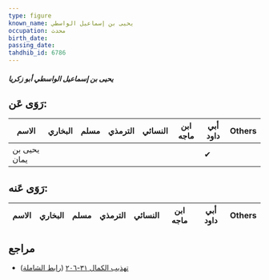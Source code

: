 ```yaml
---
type: figure
known_name: يحيى بن إسماعيل الواسطي
occupation: محدث
birth_date:
passing_date:
tahdhib_id: 6786
---
```

##### يحيى بن إسماعيل الواسطي أبو زكريا

## رَوَى عَن:
| الاسم        | البخاري | مسلم | الترمذي | النسائي | ابن ماجه | أبي داود | Others |
| ------------ | ------- | ---- | ------- | ------- | -------- | -------- | ------ |
| يحيى بن يمان |         |      |         |         |          | ✔        |        |
## رَوَى عَنه:
| الاسم | البخاري | مسلم | الترمذي | النسائي | ابن ماجه | أبي داود | Others |
| ----- | ------- | ---- | ------- | ------- | -------- | -------- | ------ |
## مراجع
- [تهذيب الكمال ٣١-٢٠٦](obsidian://open?vault=Tahdhib-al-Kamal&file=Figures/٦٧٨٦-يحيى%20بن%20إسماعيل%20الواسطي%20أبو%20زكريا) ([رابط الشاملة](https://shamela.ws/book/3722/16754))
